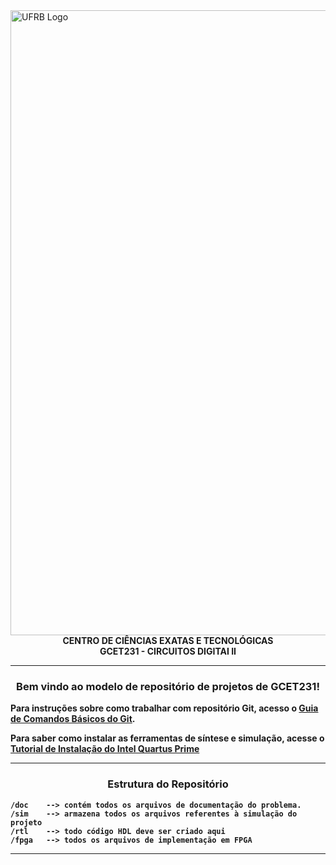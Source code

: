 <img src="https://www.ufrb.edu.br/ascom/images/marca2017/marca-HORIZONTAL-UFRB-PNG.png" alt="UFRB Logo" width="1000"/>
<div align="center">
  <strong>CENTRO DE CIÊNCIAS EXATAS E TECNOLÓGICAS<strong>
</div>
<div align="center">
  <strong>GCET231 - CIRCUITOS DIGITAI II<strong>
</div>

---

<div align="center">
   <h3><strong>Bem vindo ao modelo de repositório de projetos de GCET231!
   </strong></h3>
</div>

Para instruções sobre como trabalhar com repositório Git, acesso o **[Guia de Comandos Básicos do Git](https://github.com/GCET231/tutorial1-github)**.

Para saber como instalar as ferramentas de síntese e simulação, acesse o **[Tutorial de Instalação do Intel Quartus Prime](https://github.com/GCET231/tutorial2-instalando-quartus-modelsim)**

---

<div align="center">
   <h3><strong>Estrutura do Repositório
   </strong></h3>
</div>

    /doc    --> contém todos os arquivos de documentação do problema.
    /sim    --> armazena todos os arquivos referentes à simulação do projeto
    /rtl    --> todo código HDL deve ser criado aqui
    /fpga   --> todos os arquivos de implementação em FPGA


---
